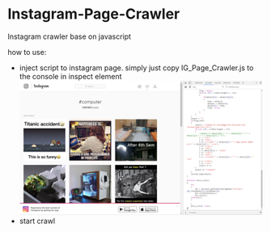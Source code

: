 # Instagram-Page-Crawler
Instagram crawler base on javascript

how to use:
- inject script to instagram page. simply just copy IG_Page_Crawler.js to the console in inspect element
  ![alt text][inject_code]
- start crawl 





[inject_code]: https://github.com/hika24/Instagram-Page-Crawler/blob/master/Assets/inject_code.PNG "Inject code to browser"
